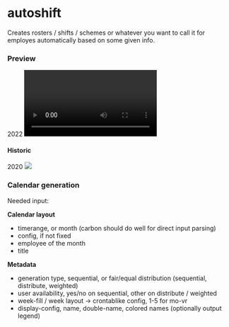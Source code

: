 # autoshift
Creates rosters / shifts / schemes or whatever you want to call it for employes automatically based on some given info.

### Preview

2022
![](https://giant.gfycat.com/ConstantThirdGoat.mp4)
#### Historic
2020
![](https://i.imgur.com/J9RcNJo.gif)

### Calendar generation

Needed input:

**Calendar layout**
- timerange, or month (carbon should do well for direct input parsing)
- config, if not fixed
- employee of the month
- title

**Metadata**
- generation type, sequential, or fair/equal distribution (sequential, distribute, weighted)
- user availability, yes/no on sequential, other on distribute / weighted
- week-fill / week layout -> crontablike config, 1-5 for mo-vr
- display-config, name, double-name, colored names (optionally output legend)
